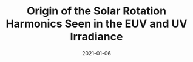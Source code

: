 ---
title: "Origin of the Solar Rotation Harmonics Seen in the EUV and UV Irradiance"
collection: publications
permalink: /publications/2021-giono3
date: 2021-01-06
line_author: '<b>G. Giono</b>, J. Zender, R. Kariyappa and L. Damé'
line_title: '"Origin of the Solar Rotation Harmonics Seen in the EUV and UV Irradiance"'
line_journal: '<i>Solar Physics</i>", Volume 296, Issue 11, (2021)'
doi: '10.1007/s11207-021-01918-x'
---